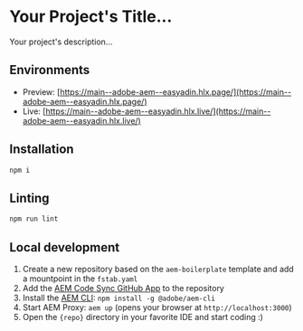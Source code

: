 # Your Project's Title...
Your project's description...

## Environments
- Preview: [https://main--adobe-aem--easyadin.hlx.page/](https://main--adobe-aem--easyadin.hlx.page/)
- Live: [https://main--adobe-aem--easyadin.hlx.live/](https://main--adobe-aem--easyadin.hlx.live/)

## Installation

```sh
npm i
```

## Linting

```sh
npm run lint
```

## Local development

1. Create a new repository based on the `aem-boilerplate` template and add a mountpoint in the `fstab.yaml`
1. Add the [AEM Code Sync GitHub App](https://github.com/apps/aem-code-sync) to the repository
1. Install the [AEM CLI](https://github.com/adobe/helix-cli): `npm install -g @adobe/aem-cli`
1. Start AEM Proxy: `aem up` (opens your browser at `http://localhost:3000`)
1. Open the `{repo}` directory in your favorite IDE and start coding :)
